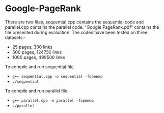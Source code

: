 # Google-PageRank

There are two files, sequential.cpp contains the sequential code and parallel.cpp contains the parallel code. "Google PageRank.pdf" contains the file presented during evaluation.
The codes have been tested on three datasets:-
* 25 pages, 300 links
* 500 pages, 124750 links
* 1000 pages, 499500 links

To compile and run sequential file
* `g++ sequential.cpp -o sequential -fopenmp`
* `./sequential`

To compile and run parallel file
* `g++ parallel.cpp -o parallel -fopenmp`
* `./parallel`
